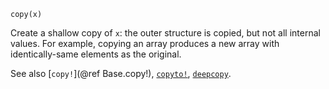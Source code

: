 ```
copy(x)
```

Create a shallow copy of `x`: the outer structure is copied, but not all internal values. For example, copying an array produces a new array with identically-same elements as the original.

See also [`copy!`](@ref Base.copy!), [`copyto!`](@ref), [`deepcopy`](@ref).
